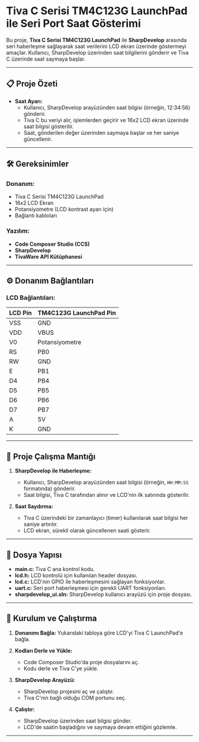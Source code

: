 # Tiva C Serisi TM4C123G LaunchPad ile Seri Port Saat Gösterimi

Bu proje, **Tiva C Serisi TM4C123G LaunchPad** ile **SharpDevelop** arasında seri haberleşme sağlayarak saat verilerini LCD ekran üzerinde göstermeyi amaçlar. Kullanıcı, SharpDevelop üzerinden saat bilgilerini gönderir ve Tiva C üzerinde saat saymaya başlar.

---

## 📋 Proje Özeti

- **Saat Ayarı:**
  - Kullanıcı, SharpDevelop arayüzünden saat bilgisi (örneğin, 12:34:56) gönderir.
  - Tiva C bu veriyi alır, işlemlerden geçirir ve 16x2 LCD ekran üzerinde saat bilgisi gösterilir.
  - Saat, gönderilen değer üzerinden saymaya başlar ve her saniye güncellenir.

---

## 🛠 Gereksinimler

### Donanım:
- Tiva C Serisi TM4C123G LaunchPad
- 16x2 LCD Ekran
- Potansiyometre (LCD kontrast ayarı için)
- Bağlantı kabloları

### Yazılım:
- **Code Composer Studio (CCS)**
- **SharpDevelop**
- **TivaWare API Kütüphanesi**

---

## ⚙️ Donanım Bağlantıları

### LCD Bağlantıları:
| LCD Pin  | TM4C123G LaunchPad Pin |
|----------|-------------------------|
| VSS      | GND                     |
| VDD      | VBUS                    |
| V0       | Potansiyometre          |
| RS       | PB0                     |
| RW       | GND                     |
| E        | PB1                     |
| D4       | PB4                     |
| D5       | PB5                     |
| D6       | PB6                     |
| D7       | PB7                     |
| A        | 5V                      |
| K        | GND                     |

---

## 📂 Proje Çalışma Mantığı

1. **SharpDevelop ile Haberleşme:**
   - Kullanıcı, SharpDevelop arayüzünden saat bilgisi (örneğin, `HH:MM:SS` formatında) gönderir.
   - Saat bilgisi, Tiva C tarafından alınır ve LCD'nin ilk satırında gösterilir.

2. **Saat Saydırma:**
   - Tiva C üzerindeki bir zamanlayıcı (timer) kullanılarak saat bilgisi her saniye artırılır.
   - LCD ekran, sürekli olarak güncellenen saati gösterir.

---

## 📄 Dosya Yapısı

- **main.c:** Tiva C ana kontrol kodu.
- **lcd.h:** LCD kontrolü için kullanılan header dosyası.
- **lcd.c:** LCD'nin GPIO ile haberleşmesini sağlayan fonksiyonlar.
- **uart.c:** Seri port haberleşmesi için gerekli UART fonksiyonları.
- **sharpdevelop_ui.sln:** SharpDevelop kullanıcı arayüzü için proje dosyası.

---

## 🚀 Kurulum ve Çalıştırma

1. **Donanımı Bağla:**
   Yukarıdaki tabloya göre LCD'yi Tiva C LaunchPad'e bağla.

2. **Kodları Derle ve Yükle:**
   - Code Composer Studio'da proje dosyalarını aç.
   - Kodu derle ve Tiva C'ye yükle.

3. **SharpDevelop Arayüzü:**
   - SharpDevelop projesini aç ve çalıştır.
   - Tiva C'nin bağlı olduğu COM portunu seç.

4. **Çalıştır:**
   - SharpDevelop üzerinden saat bilgisi gönder.
   - LCD'de saatin başladığını ve saymaya devam ettiğini gözlemle.

---
